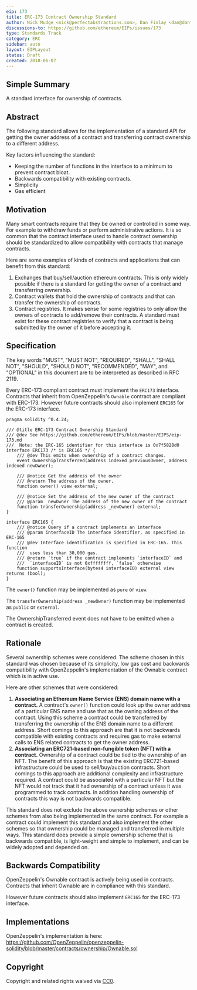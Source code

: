 ```yaml
---
eip: 173
title: ERC-173 Contract Ownership Standard
author: Nick Mudge <nick@perfectabstractions.com>, Dan Finlay <dan@danfinlay.com>
discussions-to: https://github.com/ethereum/EIPs/issues/173
type: Standards Track
category: ERC
sidebar: auto
layout: EIPLayout
status: Draft
created: 2018-06-07
---
```


## Simple Summary

A standard interface for ownership of contracts.

## Abstract

The following standard allows for the implementation of a standard API for getting the owner address of a contract and transferring contract ownership to a different address.

Key factors influencing the standard:

- Keeping the number of functions in the interface to a minimum to prevent contract bloat.
- Backwards compatibility with existing contracts.
- Simplicity
- Gas efficient

## Motivation

Many smart contracts require that they be owned or controlled in some way. For example to withdraw funds or perform administrative actions. It is so common that the contract interface used to handle contract ownership should be standardized to allow compatibility with contracts that manage contracts.

Here are some examples of kinds of contracts and applications that can benefit from this standard:

1. Exchanges that buy/sell/auction ethereum contracts. This is only widely possible if there is a standard for getting the owner of a contract and transferring ownership.
2. Contract wallets that hold the ownership of contracts and that can transfer the ownership of contracts.
3. Contract registries. It makes sense for some registries to only allow the owners of contracts to add/remove their contracts. A standard must exist for these contract registries to verify that a contract is being submitted by the owner of it before accepting it.

## Specification

The key words "MUST", "MUST NOT", "REQUIRED", "SHALL", "SHALL NOT", "SHOULD", "SHOULD NOT", "RECOMMENDED", "MAY", and "OPTIONAL" in this document are to be interpreted as described in RFC 2119.

Every ERC-173 compliant contract must implement the `ERC173` interface. Contracts that inherit from OpenZeppelin's `Ownable` contract are compliant with ERC-173. However future contracts should also implement `ERC165` for the ERC-173 interface.

```solidity
pragma solidity ^0.4.24;

/// @title ERC-173 Contract Ownership Standard
/// @dev See https://github.com/ethereum/EIPs/blob/master/EIPS/eip-173.md
///  Note: the ERC-165 identifier for this interface is 0x7f5828d0
interface ERC173 /* is ERC165 */ {
    /// @dev This emits when ownership of a contract changes.
    event OwnershipTransferred(address indexed previousOwner, address indexed newOwner);

    /// @notice Get the address of the owner
    /// @return The address of the owner.
    function owner() view external;

    /// @notice Set the address of the new owner of the contract
    /// @param _newOwner The address of the new owner of the contract
    function transferOwnership(address _newOwner) external;
}

interface ERC165 {
    /// @notice Query if a contract implements an interface
    /// @param interfaceID The interface identifier, as specified in ERC-165
    /// @dev Interface identification is specified in ERC-165. This function
    ///  uses less than 30,000 gas.
    /// @return `true` if the contract implements `interfaceID` and
    ///  `interfaceID` is not 0xffffffff, `false` otherwise
    function supportsInterface(bytes4 interfaceID) external view returns (bool);
}
```

The `owner()` function may be implemented as `pure` or `view`.

The `transferOwnership(address _newOwner)` function may be implemented as `public` or `external`.

The OwnershipTransferred event does not have to be emitted when a contract is created.

## Rationale

Several ownership schemes were considered. The scheme chosen in this standard was chosen because of its simplicity, low gas cost and backwards compatibility with OpenZeppelin's implementation of the Ownable contract which is in active use.

Here are other schemes that were considered:

1. **Associating an Ethereum Name Service (ENS) domain name with a contract.** A contract's `owner()` function could look up the owner address of a particular ENS name and use that as the owning address of the contract. Using this scheme a contract could be transferred by transferring the ownership of the ENS domain name to a different address. Short comings to this approach are that it is not backwards compatible with existing contracts and requires gas to make external calls to ENS related contracts to get the owner address.
2. **Associating an ERC721-based non-fungible token (NFT) with a contract.** Ownership of a contract could be tied to the ownership of an NFT. The benefit of this approach is that the existing ERC721-based infrastructure could be used to sell/buy/auction contracts. Short comings to this approach are additional complexity and infrastructure required. A contract could be associated with a particular NFT but the NFT would not track that it had ownership of a contract unless it was programmed to track contracts. In addition handling ownership of contracts this way is not backwards compatible.

This standard does not exclude the above ownership schemes or other schemes from also being implemented in the same contract. For example a contract could implement this standard and also implement the other schemes so that ownership could be managed and transferred in multiple ways. This standard does provide a simple ownership scheme that is backwards compatible, is light-weight and simple to implement, and can be widely adopted and depended on.

## Backwards Compatibility

OpenZeppelin's Ownable contract is actively being used in contracts. Contracts that inherit Ownable are in compliance with this standard.

However future contracts should also implement `ERC165` for the ERC-173 interface.

## Implementations

OpenZeppelin's implementation is here: https://github.com/OpenZeppelin/openzeppelin-solidity/blob/master/contracts/ownership/Ownable.sol

## Copyright

Copyright and related rights waived via [CC0](https://creativecommons.org/publicdomain/zero/1.0/).
